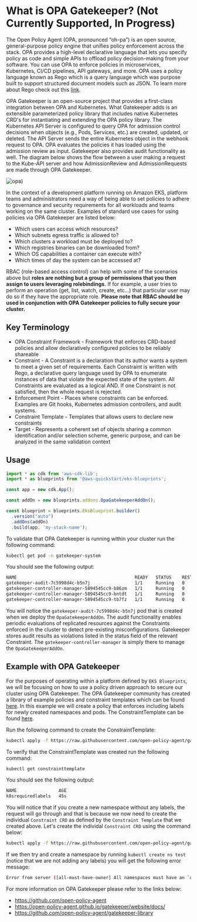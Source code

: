 # What is OPA Gatekeeper? (Not Currently Supported, In Progress)

The Open Policy Agent (OPA, pronounced “oh-pa”) is an open source, general-purpose policy engine that unifies policy enforcement across the stack. OPA provides a high-level declarative language that lets you specify policy as code and simple APIs to offload policy decision-making from your software. You can use OPA to enforce policies in microservices, Kubernetes, CI/CD pipelines, API gateways, and more. OPA uses a policy language known as Rego which is a query language which was purpose built to support structured document models such as JSON. To learn more about Rego check out this [link](https://www.openpolicyagent.org/docs/latest/policy-language/).

OPA Gatekeeper is an open-source project that provides a first-class integration between OPA and Kubernetes. What Gatekeeper adds is an extensible parameterized policy library that includes native Kubernetes CRD's for instantiating and extending the OPA policy library. The Kubernetes API Server is configured to query OPA for admission control decisions when objects (e.g., Pods, Services, etc.) are created, updated, or deleted. The API Server sends the entire Kubernetes object in the webhook request to OPA. OPA evaluates the policies it has loaded using the admission review as input. Gatekeeper also provides audit functionality as well. The diagram below shows the flow between a user making a request to the Kube-API server and how AdmissionReview and AdmissionRequests are made through OPA Gatekeeper. 

![opa](https://d33wubrfki0l68.cloudfront.net/a5ed0c27ff2dda6abb18b9bc960f2ad4120d937a/a5939/docs/latest/images/kubernetes-admission-flow.png))

In the context of a development platform running on Amazon EKS, platform teams and administrators need a way of being able to set policies to adhere to governance and security requirements for all workloads and teams working on the same cluster. Examples of standard use cases for using policies via OPA Gatekeeper are listed below:

- Which users can access which resources?
- Which subnets egress traffic is allowed to?
- Which clusters a workload must be deployed to?
- Which registries binaries can be downloaded from?
- Which OS capabilities a container can execute with?
- Which times of day the system can be accessed at?

RBAC (role-based access control) can help with some of the scenarios above but **roles are nothing but a group of permissions that you then assign to users leveraging rolebindings.** If for example, a user tries to perform an operation (get, list, watch, create, etc...) that particular user may do so if they have the appropriate role. **Please note that RBAC should be used in conjunction with OPA Gatekeeper policies to fully secure your cluster.**

## Key Terminology

- OPA Constraint Framework - Framework that enforces CRD-based policies and allow declaratively configured policies to be reliably shareable
- Constraint -  A Constraint is a declaration that its author wants a system to meet a given set of requirements. Each Constraint is written with Rego, a declarative query language used by OPA to enumerate instances of data that violate the expected state of the system. All Constraints are evaluated as a logical AND. If one Constraint is not satisfied, then the whole request is rejected.
- Enforcement Point - Places where constraints can be enforced. Examples are Git hooks, Kubernetes admission controllers, and audit systems.
- Constraint Template - Templates that allows users to declare new constraints 
- Target - Represents a coherent set of objects sharing a common identification and/or selection scheme, generic purpose, and can be analyzed in the same validation context

## Usage

```typescript
import * as cdk from 'aws-cdk-lib';
import * as blueprints from '@aws-quickstart/eks-blueprints';

const app = new cdk.App();

const addOn = new blueprints.addons.OpaGatekeeperAddOn();

const blueprint = blueprints.EksBlueprint.builder()
  .version("auto")
  .addOns(addOn)
  .build(app, 'my-stack-name');
```

To validate that OPA Gatekeeper is running within your cluster run the following command:

```bash
kubectl get pod -n gatekeeper-system
```

You should see the following output:

```bash
NAME                                             READY   STATUS    RESTARTS   AGE
gatekeeper-audit-7c5998d4c-b5n7j                 1/1     Running   0          1d
gatekeeper-controller-manager-5894545cc9-b86zm   1/1     Running   0          1d
gatekeeper-controller-manager-5894545cc9-bntdt   1/1     Running   0          1d
gatekeeper-controller-manager-5894545cc9-tb7fz   1/1     Running   0          1d
```

You will notice the `gatekeeper-audit-7c5998d4c-b5n7j` pod that is created when we deploy the `OpaGatekeeperAddOn`. The audit functionality enables periodic evaluations of replicated resources against the Constraints enforced in the cluster to detect pre-existing misconfigurations. Gatekeeper stores audit results as violations listed in the status field of the relevant Constraint. The `gatekeeper-controller-manager` is simply there to manage the `OpaGatekeeperAddOn`. 

## Example with OPA Gatekeeper

For the purposes of operating within a platform defined by `EKS Blueprints`, we will be focusing on how to use a policy driven approach to secure our cluster using OPA Gatekeeper. The OPA Gatekeeper community has created a library of example policies and constraint templates which can be found [here](https://github.com/open-policy-agent/gatekeeper-library/tree/master/library/general). In this example we will create a policy that enforces including labels for newly created namespaces and pods. The ConstraintTemplate can be found [here](https://github.com/open-policy-agent/gatekeeper-library/blob/master/library/general/requiredlabels/template.yaml).

Run the following command to create the ConstraintTemplate:

```bash
kubectl apply -f https://raw.githubusercontent.com/open-policy-agent/gatekeeper-library/master/library/general/requiredlabels/template.yaml
```

To verify that the ConstraintTemplate was created run the following command:

```bash
kubectl get constrainttemplate
```

You should see the following output:

```bash
NAME                AGE
k8srequiredlabels   45s
```

You will notice that if you create a new namespace without any labels, the request will go through and that is because we now need to create the individual `Constraint CRD` as defined by the `Constraint Template` that we created above. Let's create the individal `Constraint CRD` using the command below:

```bash
kubectl apply -f https://raw.githubusercontent.com/open-policy-agent/gatekeeper-library/master/library/general/requiredlabels/samples/all-must-have-owner/constraint.yaml
```

If we then try and create a namespace by running `kubectl create ns test` (notice that we are not adding any labels) you will get the following error message:

```bash
Error from server ([all-must-have-owner] All namespaces must have an `owner` label that points to your company username): admission webhook "validation.gatekeeper.sh" denied the request: [all-must-have-owner] All namespaces must have an `owner` label that points to your company username
```

For more information on OPA Gatekeeper please refer to the links below:

- https://github.com/open-policy-agent
- https://open-policy-agent.github.io/gatekeeper/website/docs/
- https://github.com/open-policy-agent/gatekeeper-library 
